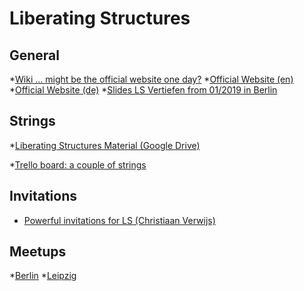 <!-- TITLE: Liberating Structures -->
<!-- SUBTITLE: A quick summary of Liberating Structures -->

# Liberating Structures
## General

*[Wiki ... might be the official website one day?](https://liberatingstructures.miraheze.org/wiki/LsMenu)
*[Official Website (en)](http://www.liberatingstructures.com)
*[Official Website (de)](http://www.liberatingstructures.de)
*[Slides LS Vertiefen from 01/2019 in Berlin](https://docs.google.com/presentation/d/1hRlihLn17jF_H8TPaXatNvjEogXIkCcZ7g08sJ9eJYE/edit?usp=sharing)


## Strings

*[Liberating Structures Material (Google Drive)](https://drive.google.com/drive/folders/0B1aVFtekeimwWUZmSldJWm9Sa2s)

*[Trello board: a couple of strings](https://trello.com/b/RRgrkb29/liberating-structures-strings)

## Invitations
* [Powerful invitations for LS (Christiaan Verwijs)](https://medium.com/the-liberators/characteristics-of-powerful-invitations-for-liberating-structures-c9ac3a019e63)



## Meetups
*[Berlin](https://www.meetup.com/de-DE/Liberating-Structures-Lab-Berlin/)
*[Leipzig](https://www.meetup.com/de-DE/Leipzig-Liberating-Structures/)

